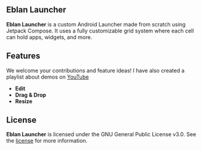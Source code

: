 ## Eblan Launcher

**Eblan Launcher** is a custom Android Launcher made from scratch using Jetpack Compose. It uses a fully customizable grid system where each cell can hold apps, widgets, and more.

## Features
We welcome your contributions and feature ideas! I have also created a playlist about demos on [YouTube](https://youtube.com/playlist?list=PLUkMUd63rb4Yyzg1q5fNqMEnxNun6vWBD)
- **Edit**
- **Drag & Drop**
- **Resize**

## License
**Eblan Launcher** is licensed under the GNU General Public License v3.0. See the [license](LICENSE) for more
information.